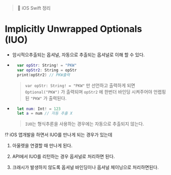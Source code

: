 > 📝 iOS Swift 정리

#  Implicitly Unwrapped Optionals (IUO)
  
- 암시적으추출되는 옵셔널, 자동으로 추출되는 옵셔널로 이해 할 수 있다.

- ```swift
    var opStr: String! = "PKW"
    var opStr2: String = opStr
    print(opStr2) // PKW출력
    ```
    > `var opStr: String! = "PKW"` 만 선언하고 출력하게 되면 `Optional("PKW")` 가 출력되며 `opStr2` 에 한번더 바인딩 시켜주어야 언랩핑 된 `"PKW"` 가 출력된다.  

- ```swift
    let num: Int! = 123
    let a = num // 자동 추출 X
    ```
    > `IUO`는 형식추론을 사용하는 경우에는 자동으로 추출되지 않는다. 

⁉️ iOS 앱개발을 하면서 IUO를 만나게 되는 경우가 있는데

1. 아울렛을 연결할 때 만나게 된다.

2. API에서 IUO를 리턴하는 경우 옵셔널로 처리하면 된다. 

3. 크래시가 발생하지 않도록 옵셔널 바인딩이나 옵셔널 체이닝으로 처리하면된다.


